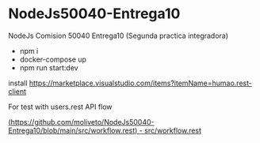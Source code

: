 # NodeJs50040-Entrega10

NodeJs Comision 50040 Entrega10 (Segunda practica integradora)

- npm i
- docker-compose up
- npm run start:dev

install https://marketplace.visualstudio.com/items?itemName=humao.rest-client

For test with users.rest API flow

[(https://github.com/moliveto/NodeJs50040-Entrega10/blob/main/src/workflow.rest) - src/workflow.rest](https://github.com/moliveto/NodeJs50040-Entrega10/blob/main/howto-rest.png)
